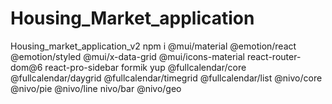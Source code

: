 # Housing_Market_application
Housing_market_application_v2
npm i @mui/material @emotion/react @emotion/styled @mui/x-data-grid @mui/icons-material
react-router-dom@6 react-pro-sidebar formik yup @fullcalendar/core @fullcalendar/daygrid
@fullcalendar/timegrid @fullcalendar/list @nivo/core @nivo/pie @nivo/line nivo/bar
@nivo/geo
